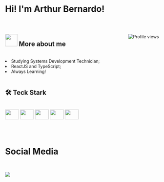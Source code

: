 <h1> Hi! I'm Arthur Bernardo! </h1>

<br>

<div>

  <img src="https://komarev.com/ghpvc/?username=arthurbernardomorferreira&color=yellow" alt="Profile views" align="right" />

  <h2> <img src="https://user-images.githubusercontent.com/94569572/212257400-a1de5bbf-f9ba-4260-bbed-4791f3c27682.png" width="40px"> More about me </h2>
  
  <br>
  
  <li> Studying Systems Development Technician; </li>
  <li> ReactJS and TypeScript; </li>
  <li> Always Learning! </li>
  
  <br>

</div>

<div>
  
  <h2> 🛠️ Teck Stark </h2>
 
<br>
   
  <img height="32em" width=45 src="https://cdn.jsdelivr.net/gh/devicons/devicon/icons/javascript/javascript-original.svg" />
  <img height="32em" width=45 src="https://cdn.jsdelivr.net/gh/devicons/devicon/icons/typescript/typescript-plain.svg" />
  <img height="32em" width=45 src="https://cdn.jsdelivr.net/gh/devicons/devicon/icons/react/react-original.svg" />
  <img height="32em" width=45 src="https://cdn.jsdelivr.net/gh/devicons/devicon/icons/html5/html5-original.svg" />
  <img height="32em" width=45 src="https://cdn.jsdelivr.net/gh/devicons/devicon/icons/css3/css3-original.svg" />
  
</div>

##

<br>

<div>
  
  <h1> Social Media </h1>
  
  <br>

  <a href="https://www.linkedin.com/in/arthur-bernardo-moreira-ferreira-36b1201a8/" target="_blank"> <img src="https://img.shields.io/badge/LinkedIn-0077B5?style=for-the-badge&logo=linkedin&logoColor=white" target="_blank"></a>
  
</div>
